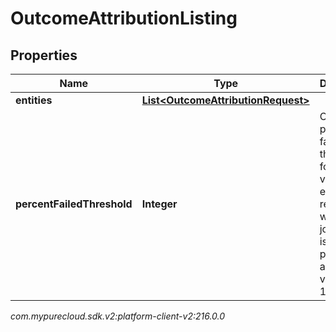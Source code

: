 # OutcomeAttributionListing


## Properties

| Name | Type | Description | Notes |
| ------------ | ------------- | ------------- | ------------- |
| **entities** | [**List&lt;OutcomeAttributionRequest&gt;**](OutcomeAttributionRequest) |  |  |
| **percentFailedThreshold** | **Integer** | Optional percent failed threshold for validation errors; if reached will halt the job. Default is 5 percent, allowed values 0 to 100. |  [optional] |




_com.mypurecloud.sdk.v2:platform-client-v2:216.0.0_
